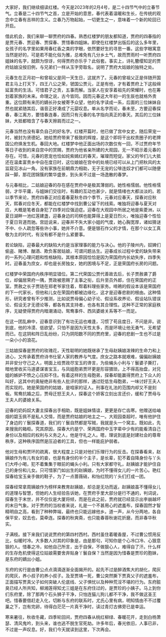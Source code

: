
大家好，我们继续细读红楼。今天是2023年的2月4号，是二十四节气中的立春节气。立春是二十四节气之首，立是开始的意思，春代表着温暖和生长，在传统的观念中立春有吉祥的含义。立春乃万物起始，一切更生之一，意味着一个新的轮回已开启。

借此机会，我们来聊一聊贾府的四春。熟悉红楼梦的朋友都知道，贾府的四春指的是贾元春、贾迎春、贾探春、贾惜春四姐妹。即使在红楼梦出版后的这么多年里，女孩子的名字里如果用春红香之类的字眼，依然要好生的寻思一番。这些字眼寓意当然是好的，可是若不能化俗为雅，总难免有几分乡土气，故而贾雨村一听贾府四姐妹的名字，就颇为惊讶，何得贾府亦乐乎？此俗套。事实上，诗礼簪缨知足的贾府姑娘没按旧例，与兄弟们一样从玉字旁取名，说明了贾府大姑娘的独特之处。

元春生在正月初一和曾祖父是同一天生日，这就齐了。元春的曾祖父正是伴随开国君主马上打天下，四王八公之荣，虢国公贾元，正是有他，才有着贾府上下这般绵延富贵的生活。可惜君子之责，五事而解。当家人在安享着祖先的荣耀时，也在筹划着家族的未来。命理之说，古今皆同。因而元春这大年初一的生辰也就格外贵重。这位颇有来历的嫡长孙女被寄予众望，他的名字读成一系，后面的三位妹妹自然也就紧随其后，谐音正好凑成了元婴叹息。单从名字而论，春未至，方要迎春探春，春江离方，要惜春连春，因而只有元春的名字指向真正的春天。其后的三位妹妹，大抵都暗含了与春天擦肩而过之一。

元春当然也没有辜负自己的好名字。红楼开篇时，他已做了宫中女史，随后荣宠一时，被封为贤德妃。她给贾府带来了极致的辉煌，是这个即将干出权贵圈子的老牌国公府焕发生机。春回大地。红楼梦中他正面出场的次数仅有一回，不过贾府年节等日子收到的来自宫中的赏赐，贾府为他省亲所建的大观园，无一不昭示着元春的存在。可惜，元春的恩宠也恰如姹紫嫣红的春天，璀璨而短促。家父的爷们儿大抵还在温柔富贵乡中自在度日时，这位娘娘在宫中的处境已经可以从上门把秋风的太监窥见冰山一角。没有家族在前朝鼎力相助，无子无宠的公啡连奴才们都可以随便踩一脚，那花团锦簇的繁华盛景，到头来不过是一场逸散的春梦。

与元春相比，二姑娘迎春的存在感在贾府中是极其薄弱的。她性格懦弱。他性格懦弱，才华平庸，与姐妹们交往时，有趣的互动也甚少，就是情绪也大都淡淡的。若以季节来论，贾府四春正对应着春夏秋冬四个季节，元春对应春天，探春对应秋天，熙春对应冬天，都能在红楼梦中找到曹公留下的线索。唯独将迎春与夏天对应，大概是笔者自身犯了四季对应强迫症。迎春在大观园中所居之地是紫菱洲，以夏日湖畔一池红莲建盏，迎春身边的司棋也能算得上是夏日烈火，唯独迎春个性恰于夏日背道而驰。宫廷说来，迎春并不失大家小姐的气度，她心胸宽厚，诸如猜谜不中、仆人疏忽等些许小事，她并不介意。便是银石作父的才情，在那个以女工真敬为主的时代，有没有都不是什么紧要事。

若论缺陷，迎春最大的缺陷大约是当家理事的能力与决心。他的子陵州内，奴婢们偷盗、赌博、酗酒、欺负客居姑娘，可谓问题丛生。迎春成长过程中爱的缺失带来的一系列心理问题和性格缺陷，其根本原因恰恰是因为荣国府内长幼失序，四季失时。迎春虽为庶女，却也是长房独女，她的困境与不足，正是荣国府长房的问题。

红楼梦中荣国府内秩序明显错位。第二代荣国公贾代善故去后，长子贾赦袭了爵位，却偏居荣府一隅，贾政被恩赐了主事之衔，后升至员外郎，住在荣国府的正室。贾赦之长子贾琏在郑老爷家住着，帮着料理些家务。啼鴂的假设本该是荣国府的下一代家长，但他和儿女在荣国府都被边缘化，这才是迎春悲剧的根由。这种情形，研究者曾有不少推测，比如说贾母偏心幼子论、假设系收养论、假设站队错误论、假设无才无德论等，都各有其支持者，也各有其合理性。这种不正常的家庭秩序，无疑使得贾府内暗潮涌动，鸳鸯事件、西凤婆媳关系等不一而足。

在这一团乱麻中，迎春意识到了有功无运也难逢，习惯了苟且度日，不问是非。说到底，他的冷漠、低欲望，只怕不是因为天性太多，而是环境让他无勇气、无希望而已。在这阴和阵日乱纷纷，只为阴阳数不同的贾府里，迎春的悲剧一生也不过是一朵小小的浪花。

三姑娘探春是贾府的玫瑰花，天性聪明的她既继承了生母赵姨娘泼辣的生命力和上进心，又传承着贾府诗书仕宦人家的教养与气度。庶女之路本就艰难，偏偏赵姨娘并非安分守己之人，明面上给贾政尽宝玉的谗言，为些蝇头小利与丫鬟婆子撕打，暗地里收买马道婆谋害宝玉，与凤姐胞弟贾环更是形容猥琐，上不得高抬盘，对兄姐的嫉妒不愤之心压抑不住。有着这样的生母胞弟，探春却能赢得贾府上下众人的叫好，这其中的奥秘绝非有些人批评的那样，通过贬低生母胞弟，一味讨好王夫人而实现的。她是荣国府的姑娘，是咱家的证人。刑事在礼法的范围内却又不是刻板。鸳鸯抗婚之后，贾母迁怒王夫人，探春这个娇客立刻出言还价，缓和了贾母与王夫人的婆媳关系。

迎春的奶妈奴大妻主探春出手相助，既是姐妹情谊，更更是存亡齿寒。他赠送给岫烟的碧玉佩不是私人交情，而是贾府姑娘的地主之一。大观园查超时，唯有他护住了身边的丫鬟探春道，我们的丫鬟自然都是写贼，我就是头一个窝主。既如此，先来搜我的箱柜。究其原因，探春大约是宁、荣两国府中玉字辈中少有的能看清自己身份以及相应的权利与义务之人，他是守礼之人。嗯，理说到底是封建社会的尊卑秩序，这种秩序固然是压迫者的工具，但也一样能庇护弱者。

他对生母和贾环的疏离，很大程度上只是对他们乐理行为的反击。在探春看来，赵姨娘作为有儿有女的妾，也是有身份的半个主子，是长辈，犯不着自降身份与丫头们大呼小喝，犯不着集集于眼前的蝇头小利。只有大家都守礼，赵姨娘才能护住自己的身份和儿女。只可惜家门如出生的赵姨娘，为时不懂得女儿的一片苦心。艳红探春给宝玉亲手做的鞋子，为了一点蔷薇硝，和怡红院的丫头们打成一团。

探春经常拿周姨娘作为榜样来教育赵姨娘，却总是无功而返，赵姨娘虽不懂得女儿的道理与智慧，但她的人生经验告诉她，在贾府手里大部分是行不通的，判词说，探春生于末世，并不仅仅是大厦将倾，而是在此之前，贾府就已经显示出李崩越坏的末日气象。对于贾府的当权者来说，礼是一个不甚用心的遮羞布，探春固然才智精明自之高，看到了种种弊端，最终也只能远嫁他乡。道一声，从今分两地，各自保平安，奴去也，莫牵连。探春的秋爽斋，也只能春蓉秋谢花折磨，而非春华秋实。

子满枝。接下来我们说说贾府的第四村西村。西村虽住着暖香屋，不过曹公惯用反比，似暖时冷。大多数人对其的印象是，由是那句，可知你是个心冷口冷、心狠意狠的人。惜春之冷，如他自己所言，出于自保，不做狠心人，难得自了汗。什么样的生存危机使得这位姑娘需要舍弃贴身丫鬟自保？当然是因为惜春是贾珍的胞妹，是东府的嫡出小姐。

东府的劣行是由曹公点点滴滴逐渐全面揭开的。起先不过是醉酒焦大的胡化，爬灰的爬灰，养小叔子的养小叔子。及至贾靖一死，曹公突然撕下贾真父子的遮羞布，正面描写贾真父子如何突破人伦底线、父子惧忧以及种种荒淫不堪的行为。东府脏臭已经人所共知，柳湘莲得知尤三姐是在东府住过的，是贾珍的小姨子。马上到你们东府里，除了那两个石头狮子干净，只怕连猫儿狗儿都不干净，我不做这圣王吧。惜春要借赶走入化，切断与东府的联系时，尤氏心里有病，明知情由不不过覆巢之下，岂有完卵，待得白茫茫一片真干净时，读过青灯古佛旁已是幸运。

寒来暑往，秋收冬藏，四季轮回间，贾府四春从桃红柳绿、春暖花开，走到白杨萧瑟、清风鬼吟，到头来，谁也逃不脱生官死劫。许多年后，春光依旧，人事已非，不过是一声叹息。好，我们今天就读到这里，下次再会。


